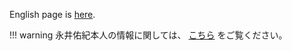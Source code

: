 English page is [here](https://cometscome.github.io/YukiNagai/en/).  

!!! warning
    永井佑紀本人の情報に関しては、
    [こちら](http://park.itc.u-tokyo.ac.jp/YNagai/ynagai)
    をご覧ください。


